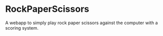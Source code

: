 # RockPaperScissors
A webapp to simply play rock paper scissors against the computer with a scoring system.
